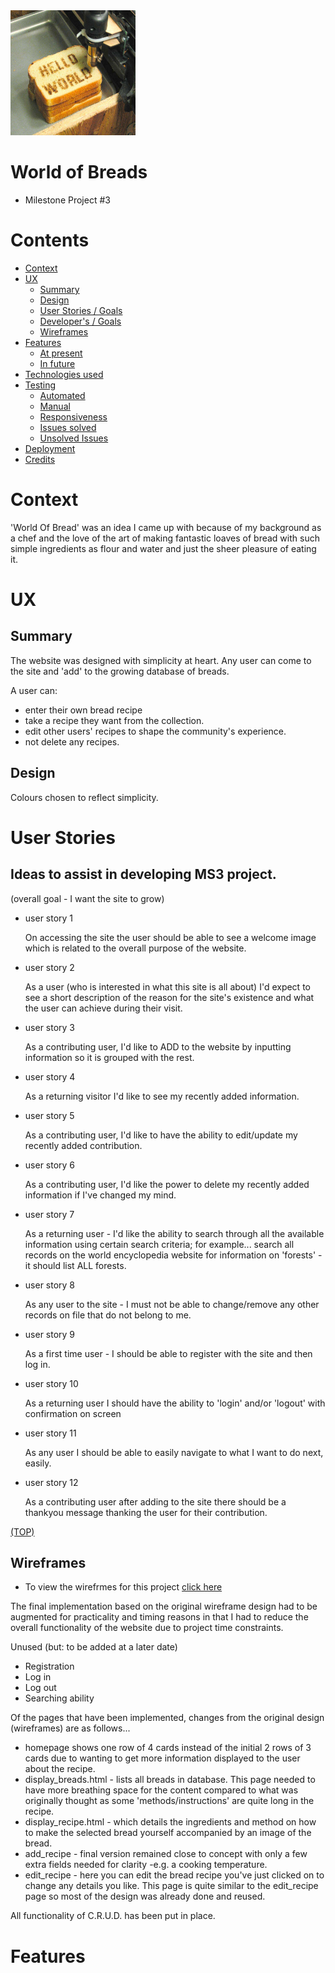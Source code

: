 <!-- Image sourced from Hello World! 
    in 100 Programming Languages | beanz Magazine kidscodecs.com -->
<img src="/static/images/helloWorldBread.jpeg" width="200px" height="200px" style="margin: 0;">

# World of Breads
* Milestone Project #3 
#
<div id="top"></div>

# Contents

+ <a href="#context">Context</a>
+ <a href="#ux">UX</a>
  + <a href="#summary">Summary</a>
  + <a href="#design">Design</a>
  + <a href="#user">User Stories / Goals</a>
  + <a href="#dev">Developer's / Goals</a>
  + <a href="#wire">Wireframes</a>
+ <a href="#feats">Features</a>
  + <a href="#now">At present</a>
  + <a href="#later">In future</a>
+ <a href="#tech">Technologies used</a>
+ <a href="#tests">Testing</a>
  + <a href="#auto"> Automated</a>
  + <a href="#man">Manual</a>
  + <a href="#res">Responsiveness</a>
  + <a href="#resolved">Issues solved</a>
  + <a href="#unsolved">Unsolved Issues</a>
+ <a href="#deploy">Deployment</a>
+ <a href="#cred">Credits</a>


<div id="context"></div>

# Context

'World Of Bread' was an idea I came up with because of my background as a chef and the love of the art of making fantastic loaves of bread with such simple ingredients as flour and water and just the sheer pleasure of eating it.

# UX

## Summary

The website was designed with simplicity at heart.
Any user can come to the site and 'add' to the growing database of breads.

A user can:
+ enter their own bread recipe
+ take a recipe they want from the collection.
+ edit other users' recipes to shape the community's experience.
+ not delete any recipes.


## Design
Colours chosen to reflect simplicity.


# User Stories

## Ideas to assist in developing MS3 project.
(overall goal - I want the site to grow) 

+ user story 1

    On accessing the site the user should be able to see a welcome image which is related to the overall purpose of the website.

+ user story 2

    As a user (who is interested in what this site is all about) I'd expect to see a short description of the reason for the site's existence and what the user can achieve during their visit.

+ user story 3

    As a contributing user, I'd like to ADD to the website by inputting information so it is grouped with the rest.

+ user story 4

    As a returning visitor I'd like to see my recently added information.

+ user story 5

    As a contributing user, I'd like to have the ability to edit/update my recently added contribution.

+ user story 6

    As a contributing user, I'd like the power to delete my recently added information if I've changed my mind.

+ user story 7

     As a returning user - I'd like the ability to search through all the available information using certain search criteria; for example... search all records on the world encyclopedia website for information on 'forests' - it should list ALL forests.

+ user story 8

    As any user to the site - I must not be able to change/remove any other records on file that do not belong to me.

+ user story 9

    As a first time user - I should be able to register with the site and then log in.

+ user story 10

    As a returning user I should have the ability to 'login' and/or 'logout' with confirmation on screen

+ user story 11

    As any user I should be able to easily navigate to what I want to do next, easily.

+ user story 12

    As a contributing user after adding to the site there should be a thankyou message thanking the user for their contribution.

<div><a href="#top">(TOP)</a></div>

## Wireframes

 + To view the wirefrmes for this project [click here](https://github.com/GOSUB-C64/CI-Project-MS3/tree/master/static/project_wireframes/data-centric-MS3-project-wireframes.pdf)

The final implementation based on the original wireframe design had to be augmented for practicality and timing reasons in that I had to reduce the overall functionality of the website due to project time constraints.

Unused (but: to be added at a later date)

+ Registration
+ Log in
+ Log out
+ Searching ability


Of the pages that have been implemented, changes from the original design (wireframes) are as follows...

+ homepage shows one row of 4 cards instead of the initial 2 rows of 3 cards due to wanting to get more information displayed to the user about the recipe.
+ display_breads.html - lists all breads in database. This page needed to have more breathing space for the content compared to what was originally thought as some 'methods/instructions' are quite long in the recipe.
+ display_recipe.html - which details the ingredients and method on how to make the selected bread yourself accompanied by an image of the bread.
+ add_recipe - final version remained close to concept with only a few extra fields needed for clarity -e.g. a cooking temperature.
+ edit_recipe - here you can edit the bread recipe you've just clicked on to change any details you like. This page is quite similar to the edit_recipe page so most of the design was already done and reused.


All functionality of C.R.U.D. has been put in place.


# Features



